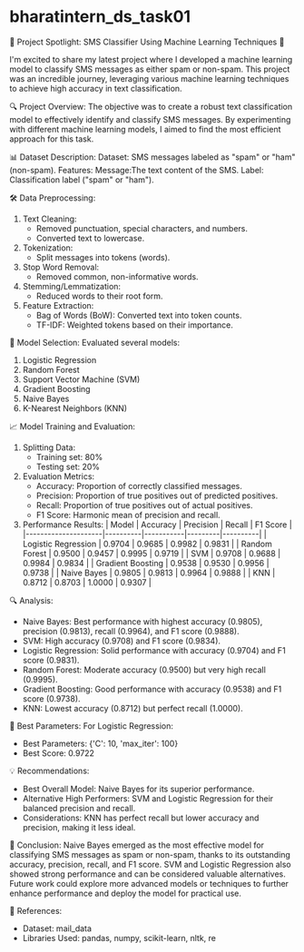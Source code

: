 # bharatintern_ds_task01

🚀 Project Spotlight: SMS Classifier Using Machine Learning Techniques 🚀

I'm excited to share my latest project where I developed a machine learning model to classify SMS messages as either spam or non-spam. This project was an incredible journey, leveraging various machine learning techniques to achieve high accuracy in text classification.

🔍 Project Overview:
The objective was to create a robust text classification model to effectively identify and classify SMS messages. By experimenting with different machine learning models, I aimed to find the most efficient approach for this task.

📊 Dataset Description:
Dataset: SMS messages labeled as "spam" or "ham" (non-spam).
Features:
Message:The text content of the SMS.
Label: Classification label ("spam" or "ham").

🛠️ Data Preprocessing:
1. Text Cleaning:
   - Removed punctuation, special characters, and numbers.
   - Converted text to lowercase.
2. Tokenization:
   - Split messages into tokens (words).
3. Stop Word Removal:
   - Removed common, non-informative words.
4. Stemming/Lemmatization:
   - Reduced words to their root form.
5. Feature Extraction:
   - Bag of Words (BoW): Converted text into token counts.
   - TF-IDF: Weighted tokens based on their importance.

🤖 Model Selection:
Evaluated several models:
1. Logistic Regression
2. Random Forest
3. Support Vector Machine (SVM)
4. Gradient Boosting
5. Naive Bayes
6. K-Nearest Neighbors (KNN)

📈 Model Training and Evaluation:
1. Splitting Data:
   - Training set: 80%
   - Testing set: 20%
2. Evaluation Metrics:
   - Accuracy: Proportion of correctly classified messages.
   - Precision: Proportion of true positives out of predicted positives.
   - Recall: Proportion of true positives out of actual positives.
   - F1 Score: Harmonic mean of precision and recall.
3. Performance Results:
| Model               | Accuracy | Precision | Recall  | F1 Score |
|---------------------|----------|-----------|---------|----------|
| Logistic Regression | 0.9704   | 0.9685    | 0.9982  | 0.9831   |
| Random Forest       | 0.9500   | 0.9457    | 0.9995  | 0.9719   |
| SVM                 | 0.9708   | 0.9688    | 0.9984  | 0.9834   |
| Gradient Boosting   | 0.9538   | 0.9530    | 0.9956  | 0.9738   |
| Naive Bayes         | 0.9805   | 0.9813    | 0.9964  | 0.9888   |
| KNN                 | 0.8712   | 0.8703    | 1.0000  | 0.9307   |

🔍 Analysis:
- Naive Bayes: Best performance with highest accuracy (0.9805), precision (0.9813), recall (0.9964), and F1 score (0.9888).
- SVM: High accuracy (0.9708) and F1 score (0.9834).
- Logistic Regression: Solid performance with accuracy (0.9704) and F1 score (0.9831).
- Random Forest: Moderate accuracy (0.9500) but very high recall (0.9995).
- Gradient Boosting: Good performance with accuracy (0.9538) and F1 score (0.9738).
- KNN: Lowest accuracy (0.8712) but perfect recall (1.0000).

🔧 Best Parameters:
For Logistic Regression:
- Best Parameters: {'C': 10, 'max_iter': 100}
- Best Score: 0.9722

💡 Recommendations:
- Best Overall Model: Naive Bayes for its superior performance.
- Alternative High Performers: SVM and Logistic Regression for their balanced precision and recall.
- Considerations: KNN has perfect recall but lower accuracy and precision, making it less ideal.

🏁 Conclusion:
Naive Bayes emerged as the most effective model for classifying SMS messages as spam or non-spam, thanks to its outstanding accuracy, precision, recall, and F1 score. SVM and Logistic Regression also showed strong performance and can be considered valuable alternatives. Future work could explore more advanced models or techniques to further enhance performance and deploy the model for practical use.

🔗 References:
- Dataset: mail_data
- Libraries Used: pandas, numpy, scikit-learn, nltk, re

